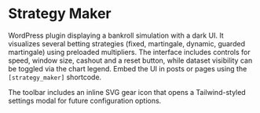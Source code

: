 # Strategy Maker

WordPress plugin displaying a bankroll simulation with a dark UI. It visualizes several betting strategies (fixed, martingale, dynamic, guarded martingale) using preloaded multipliers. The interface includes controls for speed, window size, cashout and a reset button, while dataset visibility can be toggled via the chart legend. Embed the UI in posts or pages using the `[strategy_maker]` shortcode.

The toolbar includes an inline SVG gear icon that opens a Tailwind-styled settings modal for future configuration options.
